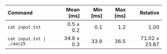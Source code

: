 | Command | Mean [ms] | Min [ms] | Max [ms] | Relative |
|:---|---:|---:|---:|---:|
| `cat input.txt` | 0.5 ± 0.2 | 0.1 | 1.2 | 1.00 |
| `cat input.txt \| ./aoc25` | 34.8 ± 0.3 | 33.9 | 36.5 | 71.02 ± 23.87 |
